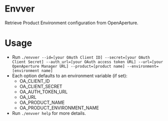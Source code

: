 Envver
======

Retrieve Product Environment configuration from OpenAperture.

# Usage
* Run `./envver --id=[your OAuth Client ID] --secret=[your OAuth Client Secret] --auth_url=[your OAuth access token URL] --url=[your OpenAperture Manager URL] --product=[product name] --environment=[environment name]`
* Each option defaults to an environment variable (if set):
  * OA_CLIENT_ID
  * OA_CLIENT_SECRET
  * OA_AUTH_TOKEN_URL
  * OA_URL
  * OA_PRODUCT_NAME
  * OA_PRODUCT_ENVIRONMENT_NAME
* Run `./envver help` for more details.
